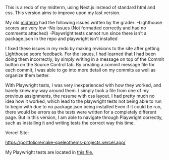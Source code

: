 This is a redo of my midterm, using Next.js instead of standard html and css. This version aims to improve upon my last version.

My old [midterm](https://github.com/smm7njit/midterm) had the following issues written by the grader:
-Lighthouse scores are very low
-No issues (Not formatted correctly and had no comments attached)
-Playwright tests cannot run since there isn't a package.json in the
repo and playwright isn't installed

I fixed these issues in my redo by making revisions to the site after
getting Lighthouse score feedback. For the issues, I had learned that
I had been doing them incorrectly, by simply writing in a message on top
of the Commit button on the Source Control tab. By creating a commit message file for each commit, I was able to go into more detail on my commits as well as organize them better. 

With Playwright tests, I was very inexperienced with how they worked, and barely knew my way around them. I simply took a file from one of my previous assignments, the resume with css layout. I had pretty much no idea how it worked, which lead to the playwright tests not being able to run to begin with due to no package.json being installed Even if it could be run, there would be errors as the tests were written for a completely different page. But in this version, I am able to navigate through Playwright correctly, such as installing it and writing tests the correct way this time. 

Vercel Site:

https://portfolioremake-speleothems-projects.vercel.app/

My Playwright tests are located in [this file.](tests/homepage.spec.js)